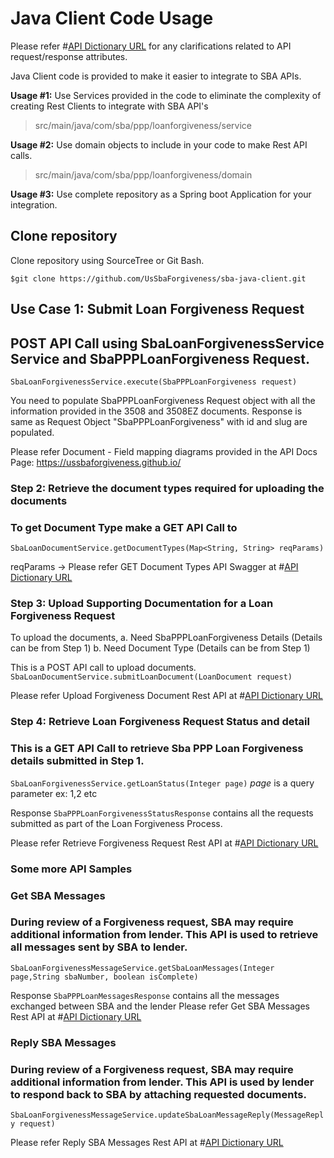 # Java Client Code Usage

Please refer #[API Dictionary URL](https://ussbaforgiveness.github.io/API-Dictionary.html) for any clarifications related to API request/response attributes.

Java Client code is provided to make it easier to integrate to SBA APIs.

**Usage #1:** Use Services provided in the code to eliminate the complexity of creating Rest Clients to integrate with SBA API's
> src/main/java/com/sba/ppp/loanforgiveness/service
		
**Usage #2:** Use domain objects to include in your code to make Rest API calls.
> src/main/java/com/sba/ppp/loanforgiveness/domain
	
**Usage #3:** Use complete repository as a Spring boot Application for your integration.

## Clone repository

Clone repository using SourceTree or Git Bash.

`$git clone https://github.com/UsSbaForgiveness/sba-java-client.git`
	
## Use Case 1: Submit Loan Forgiveness Request

## POST API Call using SbaLoanForgivenessService Service and SbaPPPLoanForgiveness Request.
	
`SbaLoanForgivenessService.execute(SbaPPPLoanForgiveness request)`
		
You need to populate SbaPPPLoanForgiveness Request object with all the information provided in the 3508 and 3508EZ documents.
Response is same as Request Object "SbaPPPLoanForgiveness" with id and slug are populated.

Please refer Document - Field mapping diagrams provided in the API Docs Page: https://ussbaforgiveness.github.io/

### Step 2: Retrieve the document types required for uploading the documents ###

### To get Document Type make a GET API Call to ###

`SbaLoanDocumentService.getDocumentTypes(Map<String, String> reqParams)`

reqParams -> Please refer GET Document Types API Swagger at #[API Dictionary URL](https://ussbaforgiveness.github.io/API-Dictionary.html)
	  
### Step 3: Upload Supporting Documentation for a Loan Forgiveness Request ###

To upload the documents, 
  a. Need SbaPPPLoanForgiveness Details (Details can be from Step 1)
  b. Need Document Type  (Details can be from Step 1)
  
This is a POST API call to upload documents.
`SbaLoanDocumentService.submitLoanDocument(LoanDocument request)`

Please refer Upload Forgiveness Document Rest API at #[API Dictionary URL](https://ussbaforgiveness.github.io/API-Dictionary.html#3-upload-forgiveness-documents)

### Step 4: Retrieve Loan Forgiveness Request Status and detail ###

### This is a GET API Call to retrieve Sba PPP Loan Forgiveness details submitted in Step 1. ###
`SbaLoanForgivenessService.getLoanStatus(Integer page)`
_page_ is a query parameter ex: 1,2 etc
		
Response `SbaPPPLoanForgivenessStatusResponse` contains all the requests submitted as part of the Loan Forgiveness Process.

Please refer Retrieve Forgiveness Request Rest API at #[API Dictionary URL](https://ussbaforgiveness.github.io/API-Dictionary.html#6-get-forgiveness-request-details-using-sba-number)


### Some more API Samples ###

### Get SBA Messages
### During review of a Forgiveness request, SBA may require additional information from lender. This API is used to retrieve all messages sent by SBA to lender. ###

```SbaLoanForgivenessMessageService.getSbaLoanMessages(Integer page,String sbaNumber, boolean isComplete)```

Response `SbaPPPLoanMessagesResponse` contains all the messages exchanged between SBA and the lender
Please refer Get SBA Messages Rest API at #[API Dictionary URL](https://ussbaforgiveness.github.io/API-Dictionary.html#8-get-forgiveness-messages)

### Reply SBA Messages
### During review of a Forgiveness request, SBA may require additional information from lender. This API is used by lender to respond back to SBA by attaching requested documents. ###

```SbaLoanForgivenessMessageService.updateSbaLoanMessageReply(MessageReply request)```

Please refer Reply SBA Messages Rest API at #[API Dictionary URL](https://ussbaforgiveness.github.io/API-Dictionary.html#10-reply-to-sba-message)
